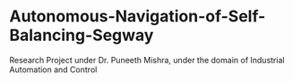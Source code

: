 # Autonomous-Navigation-of-Self-Balancing-Segway
Research Project under Dr. Puneeth Mishra, under the domain of Industrial Automation and Control
